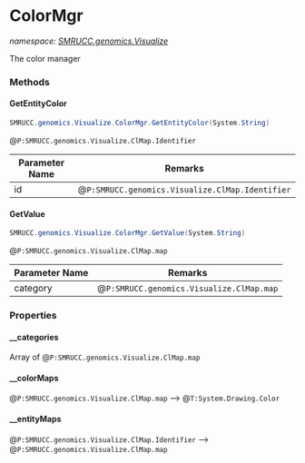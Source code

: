 ﻿# ColorMgr
_namespace: [SMRUCC.genomics.Visualize](./index.md)_

The color manager



### Methods

#### GetEntityColor
```csharp
SMRUCC.genomics.Visualize.ColorMgr.GetEntityColor(System.String)
```
@``P:SMRUCC.genomics.Visualize.ClMap.Identifier``

|Parameter Name|Remarks|
|--------------|-------|
|id|@``P:SMRUCC.genomics.Visualize.ClMap.Identifier``|


#### GetValue
```csharp
SMRUCC.genomics.Visualize.ColorMgr.GetValue(System.String)
```
@``P:SMRUCC.genomics.Visualize.ClMap.map``

|Parameter Name|Remarks|
|--------------|-------|
|category|@``P:SMRUCC.genomics.Visualize.ClMap.map``|



### Properties

#### __categories
Array of @``P:SMRUCC.genomics.Visualize.ClMap.map``
#### __colorMaps
@``P:SMRUCC.genomics.Visualize.ClMap.map`` --> @``T:System.Drawing.Color``
#### __entityMaps
@``P:SMRUCC.genomics.Visualize.ClMap.Identifier`` --> @``P:SMRUCC.genomics.Visualize.ClMap.map``
